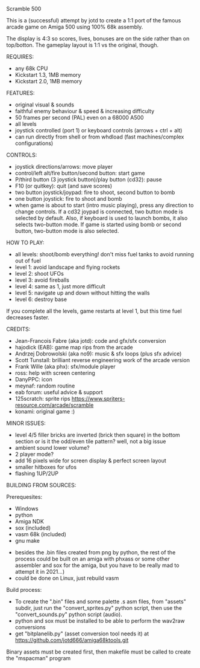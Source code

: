 Scramble 500

This is a (successful) attempt by jotd to create a 1:1 port of the famous arcade game on Amiga 500 using 100% 68k assembly.

The display is 4:3 so scores, lives, bonuses are on the side rather than on top/botton. The gameplay layout is 1:1 vs
the original, though.

REQUIRES:

- any 68k CPU
- Kickstart 1.3, 1MB memory
- Kickstart 2.0, 1MB memory

FEATURES:

- original visual & sounds
- faithful enemy behaviour & speed & increasing difficulty
- 50 frames per second (PAL) even on a 68000 A500
- all levels
- joystick controlled (port 1) or keyboard controls (arrows + ctrl + alt)
- can run directly from shell or from whdload (fast machines/complex configurations)

CONTROLS:

- joystick directions/arrows: move player
- control/left alt/fire button/second button: start game
- P/third button (3 joystick button)/play button (cd32): pause
- F10 (or quitkey): quit (and save scores)
- two button joystick/joypad: fire to shoot, second button to bomb
- one button joystick: fire to shoot and bomb
- when game is about to start (intro music playing), press any
  direction to change controls. If a cd32 joypad is connected, two button
  mode is selected by default. Also, if keyboard is used to launch bombs,
  it also selects two-button mode.
  If game is started using bomb or second button, two-button mode is also
  selected.

HOW TO PLAY:

- all levels: shoot/bomb everything! don't miss fuel tanks to avoid running out of fuel
- level 1: avoid landscape and flying rockets
- level 2: shoot UFOs
- level 3: avoid fireballs
- level 4: same as 1, just more difficult
- level 5: navigate up and down without hitting the walls
- level 6: destroy base

If you complete all the levels, game restarts at level 1, but this
time fuel decreases faster.

CREDITS:

- Jean-Francois Fabre (aka jotd): code and gfx/sfx conversion
- hajodick (EAB): game map rips from the arcade
- Andrzej Dobrowolski (aka no9): music & sfx loops (plus sfx advice)
- Scott Tunstall: brilliant reverse engineering work of the arcade version 
- Frank Wille (aka phx): sfx/module player
- ross: help with screen centering
- DanyPPC: icon
- meynaf: random routine
- eab forum: useful advice & support
- 125scratch: sprite rips https://www.spriters-resource.com/arcade/scramble
- konami: original game :)

MINOR ISSUES:

- level 4/5 filler bricks are inverted (brick then square) in the bottom section
  or is it the odd/even tile pattern? well, not a big issue
- ambient sound lower volume?
- 2 player mode?
- add 16 pixels wide for screen display & perfect screen layout
- smaller hitboxes for ufos
- flashing 1UP/2UP

BUILDING FROM SOURCES:

Prerequesites:

- Windows
- python
- Amiga NDK
- sox (included)
- vasm 68k (included)
- gnu make

* besides the .bin files created from png by python, the rest of the process could be built on an amiga with phxass
 or some other assembler and sox for the amiga, but you have to be really mad to attempt it in 2021...)
* could be done on Linux, just rebuild vasm

Build process:

- To create the ".bin" files and some palette .s asm files, from "assets" subdir, 
  just run the "convert_sprites.py" python script, then use the "convert_sounds.py"
  python script (audio).
- python and sox must be installed to be able to perform the wav2raw conversions
- get "bitplanelib.py" (asset conversion tool needs it) at https://github.com/jotd666/amiga68ktools.git

Binary assets must be created first, then makefile must be called to create the "mspacman" program


